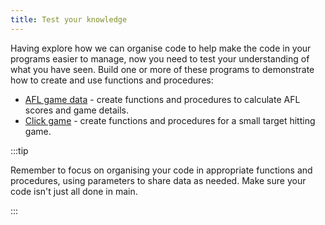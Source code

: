 ```yaml
---
title: Test your knowledge
---
```


Having explore how we can organise code to help make the code in your programs easier to manage, now you need to test your understanding of what you have seen. Build one or more of these programs to demonstrate how to create and use functions and procedures:

- [AFL game data](/book/part-2-organised-code/2-organising-code/3-explore/3-1-afl-score) - create functions and procedures to calculate AFL scores and game details.
- [Click game](/book/part-2-organised-code/2-organising-code/3-explore/3-2-targets) - create functions and procedures for a small target hitting game.

:::tip

Remember to focus on organising your code in appropriate functions and procedures, using parameters to share data as needed. Make sure your code isn't just all done in main.

:::

